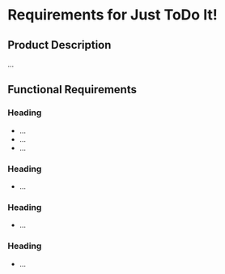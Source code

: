 # Requirements for Just ToDo It!
## Product Description

...
## Functional Requirements

### Heading
- ...
- ...
- ...

### Heading
- ...

### Heading
- ...

### Heading
- ...
